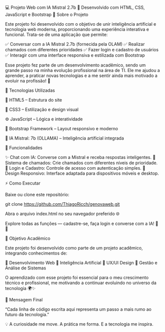 💻 Projeto Web com IA Mistral 2.7b
🚀 Desenvolvido com HTML, CSS, JavaScript e Bootstrap
🧠 Sobre o Projeto

Este projeto foi desenvolvido com o objetivo de unir inteligência artificial e tecnologia web moderna, proporcionando uma experiência interativa e funcional.
Trata-se de uma aplicação que permite:

✅ Conversar com a IA Mistral 2.7b (fornecida pela OLAM)
✅ Realizar chamados com diferentes prioridades
✅ Fazer login e cadastro de usuários
✅ Interagir com uma interface responsiva e estilizada com Bootstrap

Esse projeto fez parte de um desenvolvimento acadêmico, sendo um grande passo na minha evolução profissional na área de TI.
Ele me ajudou a aprender, a praticar novas tecnologias e a me sentir ainda mais motivado a evoluir na profissão! 💪

🧩 Tecnologias Utilizadas

🧱 HTML5 – Estrutura do site

🎨 CSS3 – Estilização e design visual

⚙️ JavaScript – Lógica e interatividade

💠 Bootstrap Framework – Layout responsivo e moderno

🤖 IA Mistral: 7b (OLLAMA) – Inteligência artificial integrada

📂 Funcionalidades

✨ Chat com IA: Converse com a Mistral e receba respostas inteligentes.
🧾 Sistema de chamados: Crie chamados com diferentes níveis de prioridade.
🔐 Login e Cadastro: Controle de acesso com autenticação simples.
📱 Design Responsivo: Interface adaptada para dispositivos móveis e desktop.

⚡ Como Executar

Baixe ou clone este repositório:

git clone https://github.com/ThiagoRicch/genovaweb.git

Abra o arquivo index.html no seu navegador preferido 🌐

Explore todas as funções — cadastre-se, faça login e converse com a IA! 🤖💬

🎯 Objetivo Acadêmico

Este projeto foi desenvolvido como parte de um projeto acadêmico, integrando conhecimentos de:

📘 Desenvolvimento Web
📗 Inteligência Artificial
📙 UX/UI Design
📒 Gestão e Análise de Sistemas

O aprendizado com esse projeto foi essencial para o meu crescimento técnico e profissional, me motivando a continuar evoluindo no universo da tecnologia 🌍✨

💬 Mensagem Final

“Cada linha de código escrita aqui representa um passo a mais rumo ao futuro da tecnologia.”

💡 A curiosidade me move. A prática me forma. E a tecnologia me inspira.
